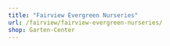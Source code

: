 ```yaml
---
title: "Fairview Evergreen Nurseries"
url: /fairview/fairview-evergreen-nurseries/
shop: Garten-Center
---
```

